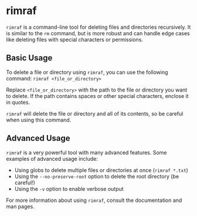 # rimraf

`rimraf` is a command-line tool for deleting files and directories recursively. It is similar to the `rm` command, but is more robust and can handle edge cases like deleting files with special characters or permissions.

## Basic Usage

To delete a file or directory using `rimraf`, you can use the following command:
`rimraf <file_or_directory>`


Replace `<file_or_directory>` with the path to the file or directory you want to delete. If the path contains spaces or other special characters, enclose it in quotes.

`rimraf` will delete the file or directory and all of its contents, so be careful when using this command.

## Advanced Usage

`rimraf` is a very powerful tool with many advanced features. Some examples of advanced usage include:

- Using globs to delete multiple files or directories at once (`rimraf *.txt`)
- Using the `--no-preserve-root` option to delete the root directory (be careful!)
- Using the `-v` option to enable verbose output

For more information about using `rimraf`, consult the documentation and man pages.

